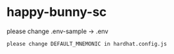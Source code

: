 # happy-bunny-sc
please change .env-sample -> .env

```
please change DEFAULT_MNEMONIC in hardhat.config.js
```
